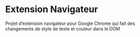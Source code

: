 # Extension Navigateur

Projet d’extension navigateur pour Google Chrome qui fait des changements de style de texte et couleur dans le DOM
